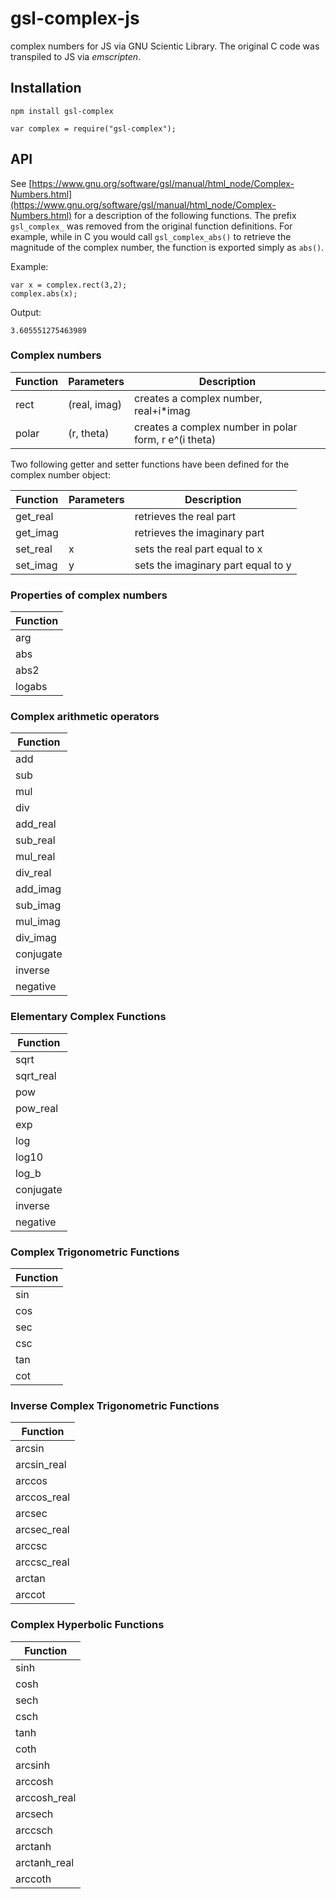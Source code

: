 gsl-complex-js
==============

complex numbers for JS via GNU Scientic Library. The original C code was transpiled to JS via *emscripten*. 

## Installation

```
npm install gsl-complex
```

```
var complex = require("gsl-complex");
```

## API

See [https://www.gnu.org/software/gsl/manual/html_node/Complex-Numbers.html](https://www.gnu.org/software/gsl/manual/html_node/Complex-Numbers.html) for a description of the following functions. The prefix `gsl_complex_` was removed from the original function definitions. For example, while in C you would call `gsl_complex_abs()` to retrieve the magnitude of the complex number, the function is exported simply as `abs()`. 

Example:
```
var x = complex.rect(3,2);
complex.abs(x);
```

Output:
```
3.605551275463989
```

### Complex numbers

| Function  | Parameters | Description |
| ------------- | ----- | ----------- |
| rect | (real, imag) | creates a complex number, real+i*imag |
| polar | (r, theta) | creates a complex number in polar form, r e^(i theta) |

Two following getter and setter functions have been defined for the complex number object:

| Function  | Parameters | Description |
| ------------- | ----- | ----------- |
| get_real |  | retrieves the real part  |
| get_imag | | retrieves the imaginary part |
| set_real | x | sets the real part equal to x |
| set_imag | y  | sets the imaginary part equal to y |

### Properties of complex numbers

| Function        |
| ------------- | 
| arg |
| abs |
| abs2 |
| logabs |

### Complex arithmetic operators  

| Function        |
| ------------- | 
| add |
| sub |
| mul |
| div |
| add_real |
| sub_real |
| mul_real |
| div_real |
| add_imag |
| sub_imag |
| mul_imag |
| div_imag |
| conjugate |
| inverse |
| negative |

### Elementary Complex Functions 

| Function        |
| ------------- | 
| sqrt |
| sqrt_real |
| pow |
| pow_real |
| exp |
| log |
| log10 |
| log_b |
| conjugate |
| inverse |
| negative |

### Complex Trigonometric Functions 

| Function        |
| ------------- | 
| sin |
| cos |
| sec |
| csc |
| tan |
| cot |

### Inverse Complex Trigonometric Functions

| Function        |
| ------------- | 
| arcsin |
| arcsin_real |
| arccos |
| arccos_real |
| arcsec |
| arcsec_real |
| arccsc |
| arccsc_real |
| arctan |
| arccot |

### Complex Hyperbolic Functions 


| Function        |
| ------------- | 
| sinh |
| cosh |
| sech |
| csch |
| tanh |
| coth |
| arcsinh |
| arccosh |
| arccosh_real |
| arcsech |
| arccsch |
| arctanh |
| arctanh_real |
| arccoth |
